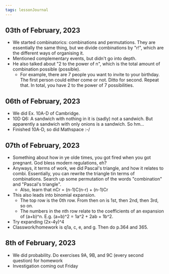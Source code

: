 ```yaml
---
tags: lessonJournal 
---
```


## 03th of February, 2023

- We started combinatorics: combinations and permutations. They are essentially the same thing, but we divide combinations by "r!", which are the different ways of organising it.
- Mentioned complementary events, but didn't go into depth.
- He also talked about "2 to the power of n", which is the total amount of combination possible (possible). 
    - For example, there are 7 people you want to invite to your birthday. The first person could either come or not. Ditto for second. Repeat that. In total, you have 2 to the power of 7 possibilities.

## 06th of February, 2023

- We did Ex. 10A-D of Cambridge.
- 10D Q6: A sandwich with nothing in it is (sadly) not a sandwich. But apparently a sandwich with only onions is a sandwich. So hm...
- Finished 10A-D, so did Mathspace :-/

## 07th of February, 2023

- Something about how in ye olde times, you got fired when you got pregnant. God bless modern regulations, eh?
- Anyways, it terms of work, we did Pascal's triangle, and how it relates to combi. Essentially, you can rewrite the triangle tin terms of combinations. Search up some permutation of the words "combination" and "Pascal's triangle".
    - Also, learn that nCr = (n-1)C(n-r) + (n-1)Cr
- This also leads into binomial expansion. 
    - The top row is the 0th row. From then on is 1st, then 2nd, then 3rd, so on.
    - The numbers in the nth row relate to the coefficients of an expansion of (a+b)^n. E.g. (a+b)^2 = 1a^2 + 2ab + 1b^2.
- Try expanding (2x-4y)^4
- Classwork/homework is q1a, c, e, and g. Then do p.364 and 365.

## 8th of February, 2023

- We did probability. Do exercises 9A, 9B, and 9C (every second question) for homework
- Investigation coming out Friday
